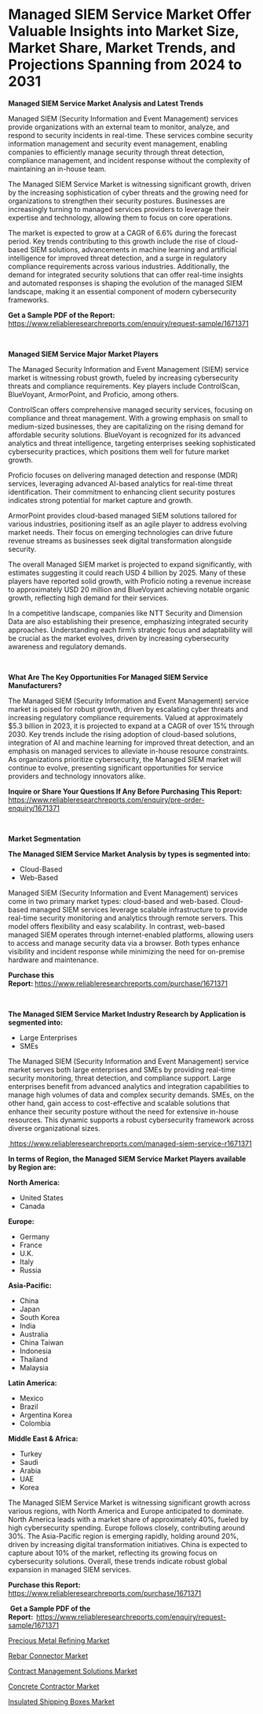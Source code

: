 <p><h1>Managed SIEM Service Market Offer Valuable Insights into Market Size, Market Share, Market Trends, and Projections Spanning from 2024 to 2031</h1></p><p><strong>Managed SIEM Service Market Analysis and Latest Trends</strong></p>
<p><p>Managed SIEM (Security Information and Event Management) services provide organizations with an external team to monitor, analyze, and respond to security incidents in real-time. These services combine security information management and security event management, enabling companies to efficiently manage security through threat detection, compliance management, and incident response without the complexity of maintaining an in-house team.</p><p>The Managed SIEM Service Market is witnessing significant growth, driven by the increasing sophistication of cyber threats and the growing need for organizations to strengthen their security postures. Businesses are increasingly turning to managed services providers to leverage their expertise and technology, allowing them to focus on core operations. </p><p>The market is expected to grow at a CAGR of 6.6% during the forecast period. Key trends contributing to this growth include the rise of cloud-based SIEM solutions, advancements in machine learning and artificial intelligence for improved threat detection, and a surge in regulatory compliance requirements across various industries. Additionally, the demand for integrated security solutions that can offer real-time insights and automated responses is shaping the evolution of the managed SIEM landscape, making it an essential component of modern cybersecurity frameworks.</p></p>
<p><strong>Get a Sample PDF of the Report:&nbsp;</strong> <a href="https://www.reliableresearchreports.com/enquiry/request-sample/1671371?utm_campaign=37&utm_medium=2&utm_source=Github&utm_content=ia&utm_term=20122024&utm_id=managed-siem-service">https://www.reliableresearchreports.com/enquiry/request-sample/1671371</a></p>
<p>&nbsp;</p>
<p><strong>Managed SIEM Service Major Market Players</strong></p>
<p><p>The Managed Security Information and Event Management (SIEM) service market is witnessing robust growth, fueled by increasing cybersecurity threats and compliance requirements. Key players include ControlScan, BlueVoyant, ArmorPoint, and Proficio, among others.</p><p>ControlScan offers comprehensive managed security services, focusing on compliance and threat management. With a growing emphasis on small to medium-sized businesses, they are capitalizing on the rising demand for affordable security solutions. BlueVoyant is recognized for its advanced analytics and threat intelligence, targeting enterprises seeking sophisticated cybersecurity practices, which positions them well for future market growth.</p><p>Proficio focuses on delivering managed detection and response (MDR) services, leveraging advanced AI-based analytics for real-time threat identification. Their commitment to enhancing client security postures indicates strong potential for market capture and growth.</p><p>ArmorPoint provides cloud-based managed SIEM solutions tailored for various industries, positioning itself as an agile player to address evolving market needs. Their focus on emerging technologies can drive future revenue streams as businesses seek digital transformation alongside security.</p><p>The overall Managed SIEM market is projected to expand significantly, with estimates suggesting it could reach USD 4 billion by 2025. Many of these players have reported solid growth, with Proficio noting a revenue increase to approximately USD 20 million and BlueVoyant achieving notable organic growth, reflecting high demand for their services.</p><p>In a competitive landscape, companies like NTT Security and Dimension Data are also establishing their presence, emphasizing integrated security approaches. Understanding each firm’s strategic focus and adaptability will be crucial as the market evolves, driven by increasing cybersecurity awareness and regulatory demands.</p></p>
<p>&nbsp;</p>
<p><strong>What Are The Key Opportunities For Managed SIEM Service Manufacturers?</strong></p>
<p><p>The Managed SIEM (Security Information and Event Management) service market is poised for robust growth, driven by escalating cyber threats and increasing regulatory compliance requirements. Valued at approximately $5.3 billion in 2023, it is projected to expand at a CAGR of over 15% through 2030. Key trends include the rising adoption of cloud-based solutions, integration of AI and machine learning for improved threat detection, and an emphasis on managed services to alleviate in-house resource constraints. As organizations prioritize cybersecurity, the Managed SIEM market will continue to evolve, presenting significant opportunities for service providers and technology innovators alike.</p></p>
<p><strong>Inquire or Share Your Questions If Any Before Purchasing This Report:</strong> <a href="https://www.reliableresearchreports.com/enquiry/pre-order-enquiry/1671371?utm_campaign=37&utm_medium=2&utm_source=Github&utm_content=ia&utm_term=20122024&utm_id=managed-siem-service">https://www.reliableresearchreports.com/enquiry/pre-order-enquiry/1671371</a></p>
<p>&nbsp;</p>
<p><strong>Market Segmentation</strong></p>
<p><strong>The Managed SIEM Service Market Analysis by types is segmented into:</strong></p>
<p><ul><li>Cloud-Based</li><li>Web-Based</li></ul></p>
<p><p>Managed SIEM (Security Information and Event Management) services come in two primary market types: cloud-based and web-based. Cloud-based managed SIEM services leverage scalable infrastructure to provide real-time security monitoring and analytics through remote servers. This model offers flexibility and easy scalability. In contrast, web-based managed SIEM operates through internet-enabled platforms, allowing users to access and manage security data via a browser. Both types enhance visibility and incident response while minimizing the need for on-premise hardware and maintenance.</p></p>
<p><strong>Purchase this Report:&nbsp;</strong><a href="https://www.reliableresearchreports.com/purchase/1671371?utm_campaign=37&utm_medium=2&utm_source=Github&utm_content=ia&utm_term=20122024&utm_id=managed-siem-service">https://www.reliableresearchreports.com/purchase/1671371</a></p>
<p>&nbsp;</p>
<p><strong>The Managed SIEM Service Market Industry Research by Application is segmented into:</strong></p>
<p><ul><li>Large Enterprises</li><li>SMEs</li></ul></p>
<p><p>The Managed SIEM (Security Information and Event Management) service market serves both large enterprises and SMEs by providing real-time security monitoring, threat detection, and compliance support. Large enterprises benefit from advanced analytics and integration capabilities to manage high volumes of data and complex security demands. SMEs, on the other hand, gain access to cost-effective and scalable solutions that enhance their security posture without the need for extensive in-house resources. This dynamic supports a robust cybersecurity framework across diverse organizational sizes.</p></p>
<p><a href="https://www.reliableresearchreports.com/managed-siem-service-r1671371?utm_campaign=37&utm_medium=2&utm_source=Github&utm_content=ia&utm_term=20122024&utm_id=managed-siem-service">&nbsp;https://www.reliableresearchreports.com/managed-siem-service-r1671371</a></p>
<p><strong>In terms of Region, the Managed SIEM Service Market Players available by Region are:</strong></p>
<p>
    <p> <strong> North America: </strong>
        <ul>
            <li>United States</li>
            <li>Canada</li>
        </ul>
        </p> 
    <p> <strong> Europe: </strong>
        <ul>
            <li>Germany</li>
            <li>France</li>
            <li>U.K.</li>
            <li>Italy</li>
            <li>Russia</li>
        </ul>
        </p> 
    <p> <strong> Asia-Pacific: </strong>
        <ul>
            <li>China</li>
            <li>Japan</li>
            <li>South Korea</li>
            <li>India</li>
            <li>Australia</li>
            <li>China Taiwan</li>
            <li>Indonesia</li>
            <li>Thailand</li>
            <li>Malaysia</li>
        </ul>
        </p> 
    <p> <strong> Latin America: </strong>
        <ul>
            <li>Mexico</li>
            <li>Brazil</li>
            <li>Argentina Korea</li>
            <li>Colombia</li>
        </ul>
        </p> 
    <p> <strong> Middle East & Africa: </strong>
        <ul>
            <li>Turkey</li>
            <li>Saudi</li>
            <li>Arabia</li>
            <li>UAE</li>
            <li>Korea</li>
        </ul>
    </p>
    </p>
<p><p>The Managed SIEM Service Market is witnessing significant growth across various regions, with North America and Europe anticipated to dominate. North America leads with a market share of approximately 40%, fueled by high cybersecurity spending. Europe follows closely, contributing around 30%. The Asia-Pacific region is emerging rapidly, holding around 20%, driven by increasing digital transformation initiatives. China is expected to capture about 10% of the market, reflecting its growing focus on cybersecurity solutions. Overall, these trends indicate robust global expansion in managed SIEM services.</p></p>
<p><strong>Purchase this Report: </strong><a href="https://www.reliableresearchreports.com/purchase/1671371?utm_campaign=37&utm_medium=2&utm_source=Github&utm_content=ia&utm_term=20122024&utm_id=managed-siem-service">https://www.reliableresearchreports.com/purchase/1671371</a></p>
<p>&nbsp;<strong>Get a Sample PDF of the Report:&nbsp;&nbsp;</strong><a href="https://www.reliableresearchreports.com/enquiry/request-sample/1671371?utm_campaign=37&utm_medium=2&utm_source=Github&utm_content=ia&utm_term=20122024&utm_id=managed-siem-service">https://www.reliableresearchreports.com/enquiry/request-sample/1671371</a></p>
<p><strong></strong></p>
<p><p><a href="https://www.linkedin.com/pulse/precious-metal-refining-market-evolution-134-cagr-key-trends-8kekf?utm_campaign=37&utm_medium=2&utm_source=Github&utm_content=ia&utm_term=20122024&utm_id=managed-siem-service">Precious Metal Refining Market</a></p><p><a href="https://www.linkedin.com/pulse/global-study-rebar-connector-market-from-2024-2031-mean-cost-exf6f?utm_campaign=37&utm_medium=2&utm_source=Github&utm_content=ia&utm_term=20122024&utm_id=managed-siem-service">Rebar Connector Market</a></p><p><a href="https://github.com/DianaWilson796/Market-Research-Report-List-1/blob/main/contract-management-solutions-market.md?utm_campaign=37&utm_medium=2&utm_source=Github&utm_content=ia&utm_term=20122024&utm_id=managed-siem-service">Contract Management Solutions Market</a></p><p><a href="https://github.com/wwwkeltoum/Market-Research-Report-List-5/blob/main/concrete-contractor-market.md?utm_campaign=37&utm_medium=2&utm_source=Github&utm_content=ia&utm_term=20122024&utm_id=managed-siem-service">Concrete Contractor Market</a></p><p><a href="https://www.linkedin.com/pulse/global-insulated-shipping-boxes-market-forecast-2024-2031-rpiif?utm_campaign=37&utm_medium=2&utm_source=Github&utm_content=ia&utm_term=20122024&utm_id=managed-siem-service">Insulated Shipping Boxes Market</a></p></p>